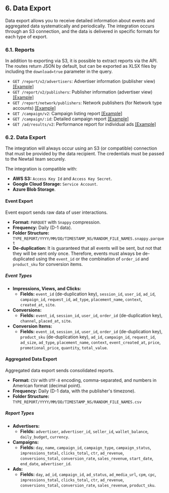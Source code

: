## 6. Data Export

Data export allows you to receive detailed information about events and aggregated data systematically and periodically. The integration occurs through an S3 connection, and the data is delivered in specific formats for each type of export.

### 6.1. Reports

In addition to exporting via S3, it is possible to extract reports via the API. The routes return JSON by default, but can be exported as XLSX files by including the `download=true` parameter in the query.

*  `GET /report/v2/advertisers`: Advertiser information (publisher view) [[Example]](../../examples/EXPORT_ADVERTISER_DATA.md)
*  `GET /report/v2/publishers`: Publisher information (advertiser view) [[Example]](../../examples/EXPORT_PUBLISHER_DATA.md)
*  `GET /report/network/publishers`: Network publishers (for Network type accounts) [[Example]](../../examples/EXPORT_CAMPAIGNS_LIST_DATA.md)
*  `GET /campaign/v2`: Campaign listing report [[Example]](../../examples/EXPORT_CAMPAIGNS_LIST_DATA.md)
*  `GET /campaign/:id`: Detailed campaign report [[Example]](../../examples/EXPORT_CAMPAIGN_DATA.md)
*  `GET /ad/results/v2`: Performance report for individual ads  [[Example]](../../examples/EXPORT_ADS_DATA.md)

### 6.2. Data Export

The integration will always occur using an S3 (or compatible) connection that must be provided by the data recipient. The credentials must be passed to the Newtail team securely.

The integration is compatible with:

*   **AWS S3:** `Access Key Id` and `Access Key Secret`.
*   **Google Cloud Storage:** `Service Account`.
*   **Azure Blob Storage**.

#### Event Export

Event export sends raw data of user interactions.

*   **Format:** `PARQUET` with `Snappy` compression.
*   **Frequency:** Daily (D-1 data).
*   **Folder Structure:** `TYPE_REPORT/YYYY/MM/DD/TIMESTAMP_NS/RANDOM_FILE_NAMES.snappy.parquet`
*   **De-duplication:** It is guaranteed that all events will be sent, but not that they will be sent only once. Therefore, events must always be de-duplicated using the `event_id` or the combination of `order_id` and `product_sku` for conversion items.

##### Event Types

*   **Impressions, Views, and Clicks:**
    *   **Fields:** `event_id` (de-duplication key), `session_id`, `user_id`, `ad_id`, `campaign_id`, `request_id`, `ad_type`, `placement_name`, `context`, `created_at`, `site`.
*   **Conversions:**
    *   **Fields:** `event_id`, `session_id`, `user_id`, `order_id` (de-duplication key), `channel`, `placed_at`, `site`.
*   **Conversion Items:**
    *   **Fields:** `event_id`, `session_id`, `user_id`, `order_id` (de-duplication key), `product_sku` (de-duplication key), `ad_id`, `campaign_id`, `request_id`, `ad_size`, `ad_type`, `placement_name`, `context`, `event_created_at`, `price`, `promotional_price`, `quantity`, `total_value`.

#### Aggregated Data Export

Aggregated data export sends consolidated reports.

*   **Format:** `CSV` with `UTF-8` encoding, comma-separated, and numbers in American format (decimal point).
*   **Frequency:** Daily (D-1 data, with the publisher's timezone).
*   **Folder Structure:** `TYPE_REPORT/YYYY/MM/DD/TIMESTAMP_NS/RANDOM_FILE_NAMES.csv`

##### Report Types

*   **Advertisers:**
    *   **Fields:** `advertiser`, `advertiser_id`, `seller_id`, `wallet_balance`, `daily_budget`, `currency`.
*   **Campaigns:**
    *   **Fields:** `day`, `name`, `campaign_id`, `campaign_type`, `campaign_status`, `impressions_total`, `clicks_total`, `ctr`, `ad_revenue`, `conversions_total`, `conversion_rate`, `sales_revenue`, `start_date`, `end_date`, `advertiser_id`.
*   **Ads:**
    *   **Fields:** `day`, `ad_id`, `campaign_id`, `ad_status`, `ad_media_url`, `cpm`, `cpc`, `impressions_total`, `clicks_total`, `ctr`, `ad_revenue`, `conversions_total`, `conversion_rate`, `sales_revenue`, `product_sku`.
